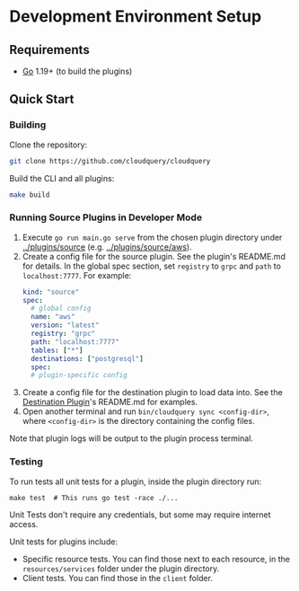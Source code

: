 # Development Environment Setup

## Requirements
 * [Go](https://go.dev/doc/install) 1.19+ (to build the plugins)

## Quick Start

### Building

Clone the repository:

```bash
git clone https://github.com/cloudquery/cloudquery
```

Build the CLI and all plugins:

```bash
make build
```

### Running Source Plugins in Developer Mode

1. Execute `go run main.go serve` from the chosen plugin directory under [../plugins/source](../plugins/source) (e.g.  [../plugins/source/aws](../plugins/source/aws)).
2. Create a config file for the source plugin. See the plugin's README.md for details. In the global spec section, set `registry` to `grpc` and `path` to `localhost:7777`. For example:
   ```yaml
   kind: "source"
   spec:
     # global config
     name: "aws"
     version: "latest"
     registry: "grpc"
     path: "localhost:7777"
     tables: ["*"]
     destinations: ["postgresql"]
     spec:
     # plugin-specific config
   ```
3. Create a config file for the destination plugin to load data into. See the [Destination Plugin](../plugins/destination)'s README.md for examples.
4. Open another terminal and run `bin/cloudquery sync <config-dir>`, where `<config-dir>` is the directory containing the config files.

Note that plugin logs will be output to the plugin process terminal.

### Testing

To run tests all unit tests for a plugin, inside the plugin directory run:

```shell
make test  # This runs go test -race ./...
```

Unit Tests don't require any credentials, but some may require internet access.

Unit tests for plugins include:
- Specific resource tests. You can find those next to each resource, in the `resources/services` folder under the plugin directory.
- Client tests. You can find those in the `client` folder.
